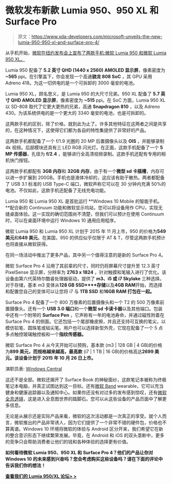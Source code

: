 # 微软发布新款 Lumia 950、950 XL 和 Surface Pro

> 原文：<https://www.xda-developers.com/microsoft-unveils-the-new-lumia-950-950-xl-and-surface-pro-4/>

从手机开始，[微软在纽约发布会上宣布了两款手机:微软 Lumia 950 和微软 Lumia 950 XL。](http://blogs.windows.com/devices/2015/10/06/a-new-era-of-windows-10-devices-from-microsoft/)

Lumia 950 配备了 **5.2 英寸 QHD (1440 x 2560) AMOLED 显示屏**，像素密度为 **~565** ppi。在引擎盖下，你会发现一个高通**骁龙 808 SoC** ，其 GPU 采用 Adreno 418。为这一切供电的是一个可拆卸的 3000 毫安的电池。

Lumia 950 XL，顾名思义，是 Lumia 950 的大尺寸兄弟。950 XL 配备了 **5.7 英寸 QHD AMOLED 显示屏**，像素密度为 **~515** ppi。在 SoC 方面，Lumia 950 XL 以 SD-808 取代了它更大更热的兄弟，高通 **Snapdragon 810** ，以及 Adreno 430。为该系统供电的是一个更大的 3340 毫安的电池，也是可拆卸的。

这两款手机的区别，除了价格，就到此为止了。许多其他特征在这两者之间是共享的，在这种情况下，这使得它们都为各自的特性集提供了非常好的产品。

这两款手机都配备了一个 f/1.9 光圈的 20 MP 后置摄像头以及 **OIS** ，并能够录制 4k 视频。后部模块还具有三 LED RGB 闪光灯。在正面，这款手机配备了一个 **5 MP 传感器**，孔径为 **f/2.4** ，能够进行全高清视频录制。这款手机还配有专用的相机快门按钮。

这两款手机都配有 **3GB 内存**和 **32GB 内存**，由于有一个**微型 sd 卡插槽**，内存可以进一步扩展到 200GB。手机也是液体冷却的，这应该有助于散热。两者都配备了 USB 3.1 标准的 USB Type-C 端口，微软声称它可以在 30 分钟内充满 50%的电池。不仅如此，这款手机还配备了无线充电功能。

Lumia 950 和 Lumia 950 XL 是首批运行 **Windows 10 Mobile 的智能手机。**配合新的 Continuum 功能和微软显示坞站，您可以将设备用作 CPU，实现无缝桌面体验。这一实现的确切范围尚不清楚，但我们可以预计在使用 Continuum 时，可以在桌面环境中运行 Windows 10 通用应用程序。

微软 Lumia 950 和 Lumia 950 XL 计划于 2015 年 11 月上市，950 的价格为**549 美元**和**649 美元**。在美国，950 的供应似乎仅限于 AT & T，尽管这两款手机预计也将直接从微软获得。

在同一场活动中推出了更多产品，其中另一个值得注意的是新的 Surface Pro 4。

微软 Surface Pro 4 沿用了其前辈的尺寸，同时仍将屏幕尺寸提升至 12.3 英寸 PixelSense 显示屏，分辨率为 **2763 x 1824** ，针对触摸和笔输入进行了优化。该设备由第六代英特尔酷睿处理器驱动，提供了 **m3、i5 或 i7 Skylake** 三种选择。对于存储，基本 m3 变体从**128 GB SSD****存储**以及**4GB RAM**开始，而选择和配置您自己的变体可以让您将 i7 与 **1TB SSD** 和**16GB RAM 打包在一起。**

Surface Pro 4 配备了一个 800 万像素的后置摄像头和一个 T2 的 500 万像素前置摄像头。还有一个 **USB 3.0 端口**和一个**微型 sd 卡读卡器**以及其他端口。包装中还有一个附带的 **Surface Pen** ，它声称有一年的电池寿命，并通过磁性附着在 Surface Pro 4 的侧面。它还包括一个尾部橡皮擦，并且还支持可互换的笔尖，以模仿铅笔、圆珠笔或毡尖笔。用户也可以选择新型外壳，它现在配备了一个 5 点多点触控玻璃触控板和一个**指纹传感器。**

微软 Surface Pro 4 从今天开始可以预购，基本款 (m3 | 128 GB | 4 GB)的价格为**899 美元，而规格越来越高，最高款** (i7 | 1 TB | 16 GB)的价格高达**2699 美元。该设备计划于 2015 年 10 月 26 日上市。**

演职员表: [Windows Central](http://www.windowscentral.com/surface-pro-4)

这还不是全部。微软还揭开了 Surface Book 的神秘面纱，这款笔记本被称为终极笔记本电脑，并真正试图达到这一目标。还有[微软 Band](http://www.microsoft.com/microsoft-band/en-us/features) wearable，它可以充当健身和健康追踪器以及通知中心。如果你还没有对过多的发布感到惊叹，还有[微软全息透镜](http://www.microsoft.com/microsoft-hololens/en-us)，这是进入全息图世界的踏脚石。您可以从这些设备的产品页面中了解更多信息。

无论是从展示还是实际产品来看，微软的这次活动都是一次真正的享受。就个人而言，微软推出的产品非常诱人，因为它们提供了一个非常不错的硬件包，价格也不算离谱。Windows 10 环境将微软的体验与 Android 区分开来，我们希望它在新的整合意识形态下继续繁荣发展。毕竟，在 Android 和 iOS 的双头垄断中，更多的竞争只会帮助消费者让他们的钱和各种体验的选择更有价值。

**如何看待微软 Lumia 950、950 XL 和 Surface Pro 4？他们的产品让你对 Windows 10 的未来感到兴奋吗？您会考虑购买这些设备吗？请在下面的评论中告诉我们你的想法！**

[**查看我们的 Lumia 950/XL 论坛> >**](http://forum.xda-developers.com/lumia-950-xl)